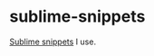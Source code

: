 sublime-snippets
================

[Sublime snippets](http://sublimetext.info/docs/en/extensibility/snippets.html) I use.
